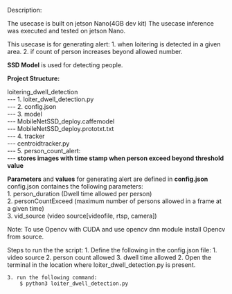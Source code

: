 Description:

The usecase is built on jetson Nano(4GB dev kit)
The usecase inference was executed and tested on jetson Nano.

This usecase is for generating alert: 
    1. when loitering is detected in a given area.
    2. if count of person increases beyond allowed number.


**SSD Model** is used for detecting people.

**Project Structure:**

loitering_dwell_detection <br>
    --- 1. loiter_dwell_detection.py<br>
    --- 2. config.json <br>
    --- 3. model<br>
        --- MobileNetSSD_deploy.caffemodel<br>
        --- MobileNetSSD_deploy.prototxt.txt<br>
    --- 4. tracker<br>
        --- centroidtracker.py<br>
    --- 5. person_count_alert:<br>
        --- **stores images with time stamp when person exceed beyond threshold value**<br>

**Parameters** and **values** for generating alert are defined in **config.json**<br>
config.json containes the following parameters:<br>
    1. person_duration (Dwell time allowed per person)<br>
    2. personCountExceed (maximum number of persons allowed in a frame at a given time)<br>
    3. vid_source (video source[videofile, rtsp, camera])<br>

Note: To use Opencv with CUDA and use opencv dnn module install Opencv from source.

Steps to run the the script:
    1. Define the following in the config.json file:
        1. video source
        2. person count allowed
        3. dwell time allowed
    2. Open the terminal in the location where loiter_dwell_detection.py is present.
    
    3. run the following command:
        $ python3 loiter_dwell_detection.py
